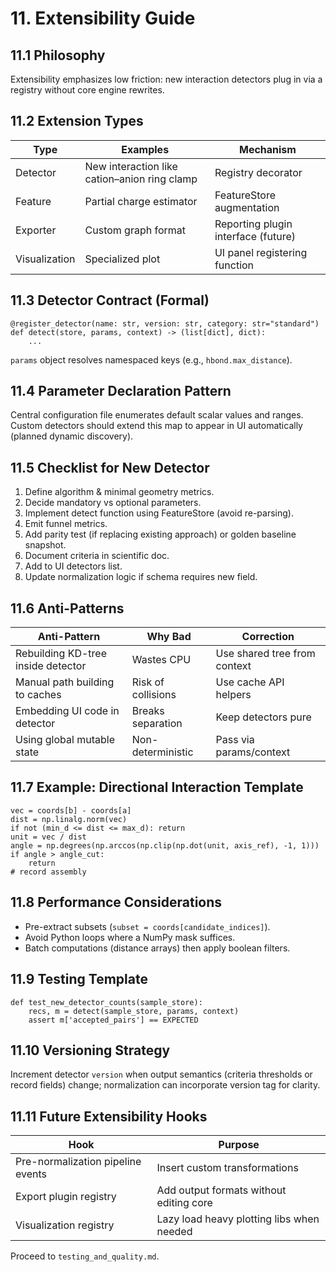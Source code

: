 # 11. Extensibility Guide

## 11.1 Philosophy
Extensibility emphasizes low friction: new interaction detectors plug in via a registry without core engine rewrites.

## 11.2 Extension Types
| Type | Examples | Mechanism |
|------|----------|----------|
| Detector | New interaction like cation–anion ring clamp | Registry decorator |
| Feature | Partial charge estimator | FeatureStore augmentation |
| Exporter | Custom graph format | Reporting plugin interface (future) |
| Visualization | Specialized plot | UI panel registering function |

## 11.3 Detector Contract (Formal)
```
@register_detector(name: str, version: str, category: str="standard")
def detect(store, params, context) -> (list[dict], dict):
    ...
```
`params` object resolves namespaced keys (e.g., `hbond.max_distance`).

## 11.4 Parameter Declaration Pattern
Central configuration file enumerates default scalar values and ranges. Custom detectors should extend this map to appear in UI automatically (planned dynamic discovery).

## 11.5 Checklist for New Detector
1. Define algorithm & minimal geometry metrics.  
2. Decide mandatory vs optional parameters.  
3. Implement detect function using FeatureStore (avoid re-parsing).  
4. Emit funnel metrics.  
5. Add parity test (if replacing existing approach) or golden baseline snapshot.  
6. Document criteria in scientific doc.  
7. Add to UI detectors list.  
8. Update normalization logic if schema requires new field.

## 11.6 Anti-Patterns
| Anti-Pattern | Why Bad | Correction |
|-------------|---------|-----------|
| Rebuilding KD-tree inside detector | Wastes CPU | Use shared tree from context |
| Manual path building to caches | Risk of collisions | Use cache API helpers |
| Embedding UI code in detector | Breaks separation | Keep detectors pure |
| Using global mutable state | Non-deterministic | Pass via params/context |

## 11.7 Example: Directional Interaction Template
```
vec = coords[b] - coords[a]
dist = np.linalg.norm(vec)
if not (min_d <= dist <= max_d): return
unit = vec / dist
angle = np.degrees(np.arccos(np.clip(np.dot(unit, axis_ref), -1, 1)))
if angle > angle_cut:
    return
# record assembly
```

## 11.8 Performance Considerations
- Pre-extract subsets (`subset = coords[candidate_indices]`).
- Avoid Python loops where a NumPy mask suffices.
- Batch computations (distance arrays) then apply boolean filters.

## 11.9 Testing Template
```
def test_new_detector_counts(sample_store):
    recs, m = detect(sample_store, params, context)
    assert m['accepted_pairs'] == EXPECTED
```

## 11.10 Versioning Strategy
Increment detector `version` when output semantics (criteria thresholds or record fields) change; normalization can incorporate version tag for clarity.

## 11.11 Future Extensibility Hooks
| Hook | Purpose |
|------|--------|
| Pre-normalization pipeline events | Insert custom transformations |
| Export plugin registry | Add output formats without editing core |
| Visualization registry | Lazy load heavy plotting libs when needed |

Proceed to `testing_and_quality.md`.
